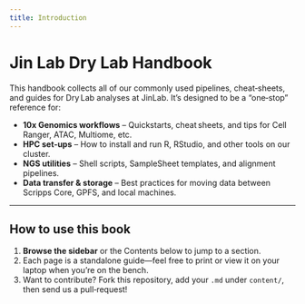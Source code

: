 ```yaml
---
title: Introduction
---
```


# Jin Lab Dry Lab Handbook

This handbook collects all of our commonly used pipelines, cheat‑sheets, and guides for Dry Lab analyses at JinLab. It’s designed to be a “one‑stop” reference for:

- **10x Genomics workflows** – Quickstarts, cheat sheets, and tips for Cell Ranger, ATAC, Multiome, etc.  
- **HPC set‑ups** – How to install and run R, RStudio, and other tools on our cluster.  
- **NGS utilities** – Shell scripts, SampleSheet templates, and alignment pipelines.  
- **Data transfer & storage** – Best practices for moving data between Scripps Core, GPFS, and local machines.  

---

## How to use this book

1. **Browse the sidebar** or the Contents below to jump to a section.  
2. Each page is a standalone guide—feel free to print or view it on your laptop when you’re on the bench.  
3. Want to contribute? Fork this repository, add your `.md` under `content/`, then send us a pull‑request!
